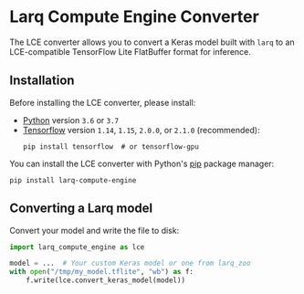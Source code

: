# Larq Compute Engine Converter

The LCE converter allows you to convert a Keras model built with `larq` to an LCE-compatible TensorFlow Lite FlatBuffer format for inference.

## Installation

Before installing the LCE converter, please install:

- [Python](https://www.python.org/) version `3.6` or `3.7`
- [Tensorflow](https://www.tensorflow.org/install) version `1.14`, `1.15`, `2.0.0`, or `2.1.0` (recommended):
  ```shell
  pip install tensorflow  # or tensorflow-gpu
  ```

You can install the LCE converter with Python's [pip](https://pip.pypa.io/en/stable/) package manager:

```shell
pip install larq-compute-engine
```

## Converting a Larq model

Convert your model and write the file to disk:
```python
import larq_compute_engine as lce

model = ...  # Your custom Keras model or one from larq_zoo
with open("/tmp/my_model.tflite", "wb") as f:
    f.write(lce.convert_keras_model(model))
```
